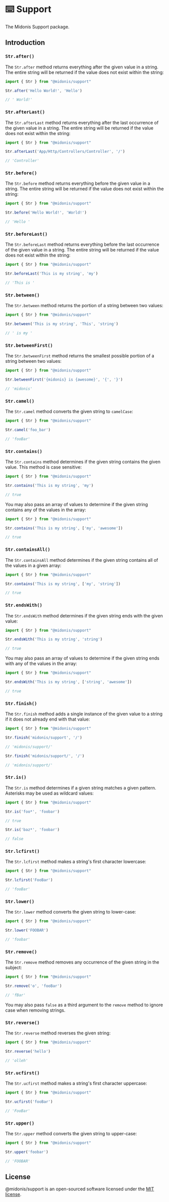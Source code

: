 # ⌨️ Support

The Midonis Support package.

## Introduction

### `Str.after()`

The `Str.after` method returns everything after the given value in a string. The entire string will be returned if the value does not exist within the string:

```ts
import { Str } from "@midonis/support"

Str.after('Hello World!', 'Hello')

// ' World!'
```

### `Str.afterLast()`

The `Str.afterLast` method returns everything after the last occurrence of the given value in a string. The entire string will be returned if the value does not exist within the string:

```ts
import { Str } from "@midonis/support"

Str.afterLast('App/Http/Controllers/Controller', '/')

// 'Controller'
```

### `Str.before()`

The `Str.before` method returns everything before the given value in a string. The entire string will be returned if the value does not exist within the string:

```ts
import { Str } from "@midonis/support"

Str.before('Hello World!', 'World!')

// 'Hello '
```

### `Str.beforeLast()`

The `Str.beforeLast` method returns everything before the last occurrence of the given value in a string. The entire string will be returned if the value does not exist within the string:

```ts
import { Str } from "@midonis/support"

Str.beforeLast('This is my string', 'my')

// 'This is '
```

### `Str.between()`

The `Str.between` method returns the portion of a string between two values:

```ts
import { Str } from "@midonis/support"

Str.between('This is my string', 'This', 'string')

// ' is my '
```

### `Str.betweenFirst()`

The `Str.betweenFirst` method returns the smallest possible portion of a string between two values:

```ts
import { Str } from "@midonis/support"

Str.betweenFirst('{midonis} is {awesome}', '{', '}')

// 'midonis'
```

### `Str.camel()`

The `Str.camel` method converts the given string to `camelCase`:

```ts
import { Str } from "@midonis/support"

Str.camel('foo_bar')

// 'fooBar'
```

### `Str.contains()`

The `Str.contains` method determines if the given string contains the given value. This method is case sensitive:

```ts
import { Str } from "@midonis/support"

Str.contains('This is my string', 'my')

// true
```

You may also pass an array of values to determine if the given string contains any of the values in the array:

```ts
import { Str } from "@midonis/support"

Str.contains('This is my string', ['my', 'awesome'])

// true
```

### `Str.containsAll()`

The `Str.containsAll` method determines if the given string contains all of the values in a given array:

```ts
import { Str } from "@midonis/support"

Str.contains('This is my string', ['my', 'string'])

// true
```

### `Str.endsWith()`

The `Str.endsWith` method determines if the given string ends with the given value:

```ts
import { Str } from "@midonis/support"

Str.endsWith('This is my string', 'string')

// true
```

You may also pass an array of values to determine if the given string ends with any of the values in the array:

```ts
import { Str } from "@midonis/support"

Str.endsWith('This is my string', ['string', 'awesome'])

// true
```

### `Str.finish()`

The `Str.finish` method adds a single instance of the given value to a string if it does not already end with that value:

```ts
import { Str } from "@midonis/support"

Str.finish('midonis/support', '/')

// 'midonis/support/'

Str.finish('midonis/support/', '/')

// 'midonis/support/'
```

### `Str.is()`

The `Str.is` method determines if a given string matches a given pattern. Asterisks may be used as wildcard values:

```ts
import { Str } from "@midonis/support"

Str.is('foo*', 'foobar')

// true

Str.is('baz*', 'foobar')

// false
```

### `Str.lcfirst()`

The `Str.lcfirst` method makes a string's first character lowercase:

```ts
import { Str } from "@midonis/support"

Str.lcfirst('FooBar')

// 'fooBar'
```

### `Str.lower()`

The `Str.lower` method converts the given string to lower-case:

```ts
import { Str } from "@midonis/support"

Str.lower('FOOBAR')

// 'foobar'
```

### `Str.remove()`

The `Str.remove` method removes any occurrence of the given string in the subject:

```ts
import { Str } from "@midonis/support"

Str.remove('o', 'fooBar')

// 'fBar'
```

You may also pass `false` as a third argument to the `remove` method to ignore case when removing strings.

### `Str.reverse()`

The `Str.reverse` method reverses the given string:

```ts
import { Str } from "@midonis/support"

Str.reverse('hello')

// 'olleh'
```

### `Str.ucfirst()`

The `Str.ucfirst` method makes a string's first character uppercase:

```ts
import { Str } from "@midonis/support"

Str.ucfirst('fooBar')

// 'FooBar'
```

### `Str.upper()`

The `Str.upper` method converts the given string to upper-case:

```ts
import { Str } from "@midonis/support"

Str.upper('foobar')

// 'FOOBAR'
```

## License

@midonis/support is an open-sourced software licensed under the [MIT license](LICENSE.md).
